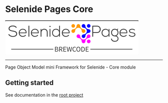 # Selenide Pages Core 

![selenide pages](../pages.png)

---

Page Object Model mini Framework for Selenide - Core module

## Getting started

See documentation in the [root project](../README.md)